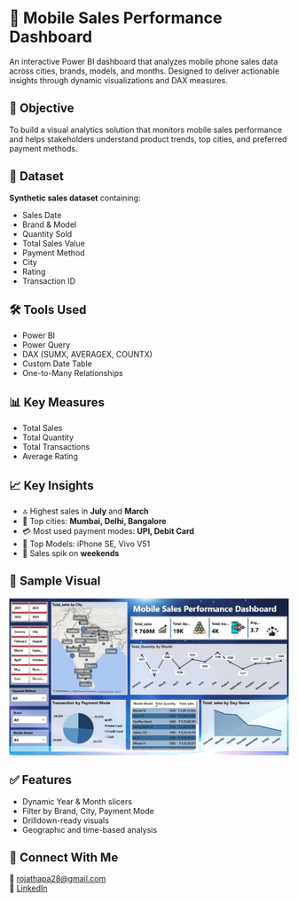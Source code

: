 # 📱 Mobile Sales Performance Dashboard

An interactive Power BI dashboard that analyzes mobile phone sales data across cities, brands, models, and months. Designed to deliver actionable insights through dynamic visualizations and DAX measures.

## 🎯 Objective
To build a visual analytics solution that monitors mobile sales performance and helps stakeholders understand product trends, top cities, and preferred payment methods.


## 📂 Dataset
**Synthetic sales dataset** containing:
- Sales Date  
- Brand & Model  
- Quantity Sold  
- Total Sales Value  
- Payment Method  
- City  
- Rating  
- Transaction ID  


## 🛠 Tools Used
- Power BI  
- Power Query  
- DAX (SUMX, AVERAGEX, COUNTX)  
- Custom Date Table  
- One-to-Many Relationships


## 📊 Key Measures
- Total Sales  
- Total Quantity  
- Total Transactions  
- Average Rating  


## 📈 Key Insights
- 🔝 Highest sales in **July** and **March**
- 🌆 Top cities: **Mumbai, Delhi, Bangalore**
- 💳 Most used payment modes: **UPI, Debit Card**
- 📱 Top Models: iPhone SE, Vivo V51
- 📅 Sales spik  on **weekends**



## 📸 Sample Visual
![Dashboard Screenshot](https://github.com/Roja-thapa/Mobile_Sales_Performance_Dashboard/blob/main/MOBILE_SALES_dashboard.jpg)



## ✅ Features
- Dynamic Year & Month slicers  
- Filter by Brand, City, Payment Mode  
- Drilldown-ready visuals  
- Geographic and time-based analysis  



## 🔗 Connect With Me
📧 rojathapa28@gmail.com  
🔗 [LinkedIn](https://www.linkedin.com/in/roja-thapa/)

